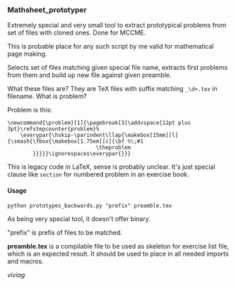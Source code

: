### Mathsheet_prototyper
Extremely special and very small tool to extract prototypical problems from set of files with cloned ones. Done for MCCME.

This is probable place for any such script by me valid for mathematical page making.

Selects set of files matching given special file name, extracts first problems from them and build up new file against given preamble.

What these files are? They are TeX files with suffix matching `_\d+.tex` in filename.
What is problem?

Problem is this:
```
\newcommand{\problem}[1]{\pagebreak[3]\addvspace{12pt plus 3pt}\refstepcounter{problem}%
	\everypar{\hskip-\parindent\llap{\makebox[15mm][l]{\smash{\fbox{\makebox[1.75em][c]{\bf %\;#1
							\theproblem
		}}}}}\ignorespaces\everypar{}}}
```
This is legacy code in LaTeX, sense is probably unclear. It's just special clause like `section` for numbered problem in an exercise book.

#### Usage

```
python prototypes_backwards.py "prefix" preamble.tex
```

As being very special tool, it doesn't offer binary.

"prefix" is prefix of files to be matched.

**preamble.tex** is a compilable file to be used as skeleton for exercise list file, which is an expected result.
It should be used to place in all needed imports and macros. 

_viviag_
